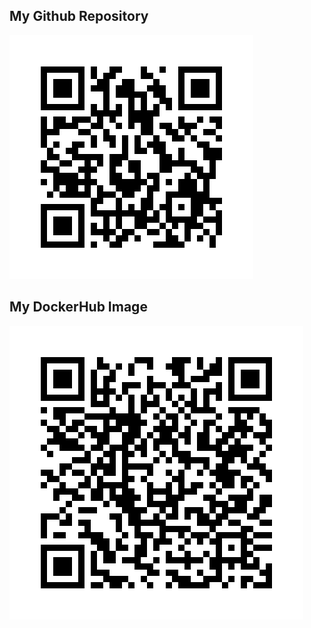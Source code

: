 
## My Github Repository
![GitHub Repo](QRCode_GitHub.png "My QR Code Link")

## My DockerHub Image
![Docker QR Image](QRCode_DockerHub.png "My QR Code Link")
